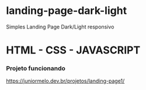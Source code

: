 # landing-page-dark-light
Simples Landing Page Dark/Light responsivo
# HTML - CSS - JAVASCRIPT 
### Projeto funcionando
https://juniormelo.dev.br/projetos/landing-page1/
